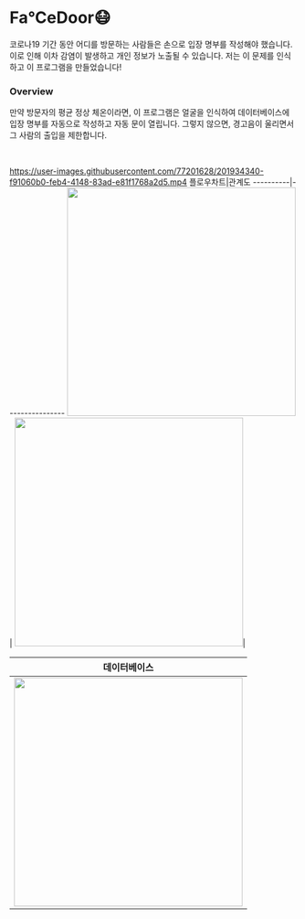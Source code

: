# Fa°CeDoor😷
코로나19 기간 동안 어디를 방문하는 사람들은 손으로 입장 명부를 작성해야 했습니다. 이로 인해 이차 감염이 발생하고 개인 정보가 노출될 수 있습니다. 저는 이 문제를 인식하고 이 프로그램을 만들었습니다!
### Overview
만약 방문자의 평균 정상 체온이라면, 이 프로그램은 얼굴을 인식하여 데이터베이스에 입장 명부를 자동으로 작성하고 자동 문이 열립니다. 그렇지 않으면, 경고음이 울리면서 그 사람의 출입을 제한합니다.

<br/>

https://user-images.githubusercontent.com/77201628/201934340-f91060b0-feb4-4148-83ad-e81f1768a2d5.mp4
플로우차트|관계도
----------|----------------
<img src=https://user-images.githubusercontent.com/77201628/202085140-f1f737be-54ce-4496-85dd-395b90e093c5.png width="400">| <img src=https://user-images.githubusercontent.com/77201628/202084893-64cdbd24-b460-41fa-b58a-a3161f77b135.png width="400">|

데이터베이스|
--------|
<img src=https://user-images.githubusercontent.com/77201628/204015136-b059be6e-ee3a-48cf-9b03-fab48c0ebc8b.png width="400">|


